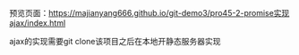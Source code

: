 预览页面：https://majianyang666.github.io/git-demo3/pro45-2-promise实现ajax/index.html

ajax的实现需要git clone该项目之后在本地开静态服务器实现
